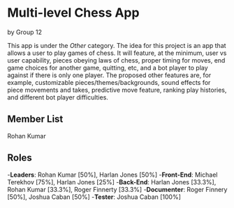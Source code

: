 # Multi-level Chess App
by Group 12

This app is under the *Other* category. The idea for this project is an app that allows a user to play games of chess. It will feature, at the minimum, user vs user capability, pieces obeying laws of chess, proper timing for moves, end game choices for another game, quitting, etc, and a bot player to play against if there is only one player. The proposed other features are, for example, customizable pieces/themes/backgrounds, sound effects for piece movements and takes, predictive move feature, ranking play histories, and different bot player difficulties.

## Member List

Rohan Kumar

## Roles
-**Leaders**: Rohan Kumar [50%], Harlan Jones [50%]
-**Front-End**: Michael Terekhov [75%], Harlan Jones [25%]
-**Back-End**: Harlan Jones [33.3%], Rohan Kumar [33.3%], Roger Finnerty [33.3%]
-**Documenter**: Roger Finnery [50%], Joshua Caban [50%]
-**Tester**: Joshua Caban [100%]



